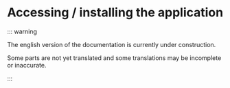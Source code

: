 # Accessing / installing the application

::: warning

The english version of the documentation is currently under construction.

Some parts are not yet translated and some translations may be incomplete or inaccurate.

:::
